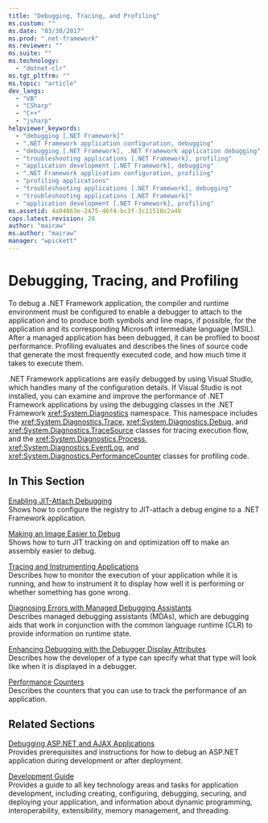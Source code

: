 ```yaml
---
title: "Debugging, Tracing, and Profiling"
ms.custom: ""
ms.date: "03/30/2017"
ms.prod: ".net-framework"
ms.reviewer: ""
ms.suite: ""
ms.technology: 
  - "dotnet-clr"
ms.tgt_pltfrm: ""
ms.topic: "article"
dev_langs: 
  - "VB"
  - "CSharp"
  - "C++"
  - "jsharp"
helpviewer_keywords: 
  - "debugging [.NET Framework]"
  - ".NET Framework application configuration, debugging"
  - "debugging [.NET Framework], .NET Framework application debugging"
  - "troubleshooting applications [.NET Framework], profiling"
  - "application development [.NET Framework], debugging"
  - ".NET Framework application configuration, profiling"
  - "profiling applications"
  - "troubleshooting applications [.NET Framework], debugging"
  - "troubleshooting applications [.NET Framework]"
  - "application development [.NET Framework], profiling"
ms.assetid: 4a04863e-2475-46f4-bc3f-3c11510c2a4b
caps.latest.revision: 28
author: "mairaw"
ms.author: "mairaw"
manager: "wpickett"
---
```

# Debugging, Tracing, and Profiling
To debug a .NET Framework application, the compiler and runtime environment must be configured to enable a debugger to attach to the application and to produce both symbols and line maps, if possible, for the application and its corresponding Microsoft intermediate language (MSIL). After a managed application has been debugged, it can be profiled to boost performance. Profiling evaluates and describes the lines of source code that generate the most frequently executed code, and how much time it takes to execute them.  
  
 .NET Framework applications are easily debugged by using Visual Studio, which handles many of the configuration details. If Visual Studio is not installed, you can examine and improve the performance of .NET Framework applications by using the debugging classes in the .NET Framework <xref:System.Diagnostics> namespace. This namespace includes the <xref:System.Diagnostics.Trace>, <xref:System.Diagnostics.Debug>, and <xref:System.Diagnostics.TraceSource> classes for tracing execution flow, and the <xref:System.Diagnostics.Process>, <xref:System.Diagnostics.EventLog>, and <xref:System.Diagnostics.PerformanceCounter> classes for profiling code.  
  
## In This Section  
 [Enabling JIT-Attach Debugging](../../../docs/framework/debug-trace-profile/enabling-jit-attach-debugging.md)  
 Shows how to configure the registry to JIT-attach a debug engine to a .NET Framework application.  
  
 [Making an Image Easier to Debug](../../../docs/framework/debug-trace-profile/making-an-image-easier-to-debug.md)  
 Shows how to turn JIT tracking on and optimization off to make an assembly easier to debug.  
  
 [Tracing and Instrumenting Applications](../../../docs/framework/debug-trace-profile/tracing-and-instrumenting-applications.md)  
 Describes how to monitor the execution of your application while it is running, and how to instrument it to display how well it is performing or whether something has gone wrong.  
  
 [Diagnosing Errors with Managed Debugging Assistants](../../../docs/framework/debug-trace-profile/diagnosing-errors-with-managed-debugging-assistants.md)  
 Describes managed debugging assistants (MDAs), which are debugging aids that work in conjunction with the common language runtime (CLR) to provide information on runtime state.  
  
 [Enhancing Debugging with the Debugger Display Attributes](../../../docs/framework/debug-trace-profile/enhancing-debugging-with-the-debugger-display-attributes.md)  
 Describes how the developer of a type can specify what that type will look like when it is displayed in a debugger.  
  
 [Performance Counters](../../../docs/framework/debug-trace-profile/performance-counters.md)  
 Describes the counters that you can use to track the performance of an application.  
  
## Related Sections  
 [Debugging ASP.NET and AJAX Applications](http://msdn.microsoft.com/library/9d531913-541b-47b8-864d-138021fca0c6)  
 Provides prerequisites and instructions for how to debug an ASP.NET application during development or after deployment.  
  
 [Development Guide](../../../docs/framework/development-guide.md)  
 Provides a guide to all key technology areas and tasks for application development, including creating, configuring, debugging, securing, and deploying your application, and information about dynamic programming, interoperability, extensibility, memory management, and threading.
